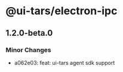 # @ui-tars/electron-ipc

## 1.2.0-beta.0

### Minor Changes

- a062e03: feat: ui-tars agent sdk support
